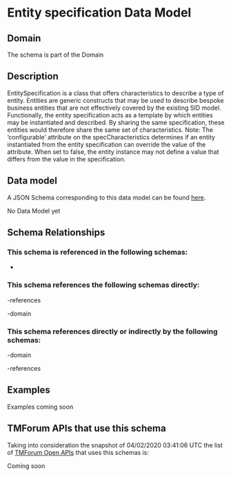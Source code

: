 # Entity specification Data Model

## Domain

The  schema is part of the  Domain

## Description

EntitySpecification is a class that offers characteristics to describe a type of entity. Entities are generic constructs that may be used to describe bespoke business entities that are not effectively covered by the existing SID model.
Functionally, the entity specification acts as a template by which entities may be instantiated and described. By sharing the same specification, these entities would therefore share the same set of characteristics.
Note: The ‘configurable’ attribute on the specCharacteristics determines if an entity instantiated from the entity specification can override the value of the attribute. When set to false, the entity instance may not define a value that differs from the value in the specification.

## Data model

A JSON Schema corresponding to this data model can be found
[here](https://github.com/tmforum-rand/schemas/blob/candidates/Common/EntitySpecification.schema.json).

No Data Model yet

## Schema Relationships

### This schema is referenced in the following schemas:

-

### This schema references the following schemas directly:

-references

-domain

### This schema references directly or indirectly by the following schemas:

-domain

-references



## Examples

Examples coming soon

## TMForum APIs that use this schema

Taking into consideration the snapshot of 04/02/2020 03:41:06 UTC the list of [TMForum Open APIs](https://www.tmforum.org/open-apis/) that uses this schemas is:

Coming soon